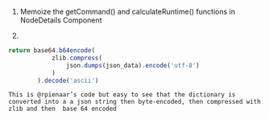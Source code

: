1. Memoize the getCommand() and calculateRuntime()
functions in NodeDetails Component

2. 

```javascript
return base64.b64encode(
            zlib.compress(
                json.dumps(json_data).encode('utf-8')
            )
        ).decode('ascii')
```

```
This is @rpienaar’s code but easy to see that the dictionary is converted into a a json string then byte-encoded, then compressed with zlib and then  base 64 encoded
```